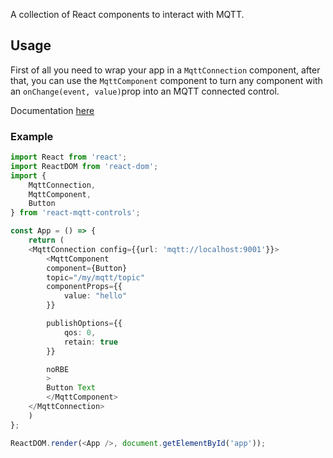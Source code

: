A collection of React components to interact with MQTT.

## Usage
First of all you need to wrap your app in a `MqttConnection` component, after that, you can use the `MqttComponent` component to turn any component with an `onChange(event, value)`prop into an MQTT connected control.

Documentation [here](https://rikberkelder.github.com/react-mqtt-controls)
### Example
```typescript
import React from 'react';
import ReactDOM from 'react-dom';
import {
    MqttConnection,
    MqttComponent,
    Button
} from 'react-mqtt-controls';

const App = () => {
    return (
	<MqttConnection config={{url: 'mqtt://localhost:9001'}}>
	    <MqttComponent
		component={Button}
		topic="/my/mqtt/topic"
		componentProps={{
		    value: "hello"
		}}

		publishOptions={{
		    qos: 0,
		    retain: true
		}}

		noRBE
	    >
		Button Text
	    </MqttComponent>
	</MqttConnection>
    )
}; 

ReactDOM.render(<App />, document.getElementById('app'));
```
